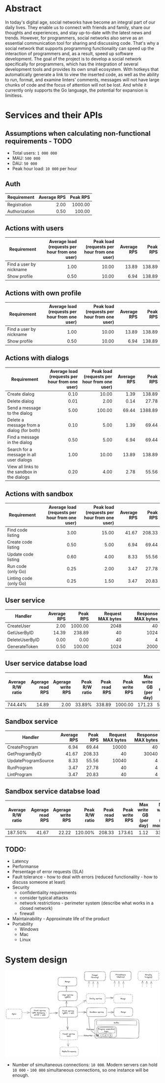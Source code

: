 # Abstract

In today's digital age, social networks have become an integral part of our daily lives. They enable us to connect with friends and family, share our thoughts and experiences, and stay up-to-date with the latest news and trends. However, for programmers, social networks also serve as an essential communication tool for sharing and discussing code. That's why a social network that supports programming functionality can speed up the interaction of programmers and, as a result, speed up software development. The goal of the project is to develop a social network specifically for programmers, which has the integration of several development tools and provides its own small ecosystem. With hotkeys that automatically generate a link to view the inserted code, as well as the ability to run, format, and examine linters' comments, messages will not have large chunks of code and the focus of attention will not be lost. And while it currently only supports the Go language, the potential for expansion is limitless.

# Services and their APIs

## Assumptions when calculating non-functional requirements - TODO

* Total users: `1 000 000`
* MAU: `500 000`
* DAU: `50 000`
* Peak hour load: `10 000` per hour

## Auth
| Requirement | Average RPS | Peak RPS |
| ------------ |------------: |------------: |
| Registration | 2.00 | 1000.00 |
| Authorization | 0.50 | 100.00 |

## Actions with users
| Requirement | Average load (requests per hour from one user) | Peak load (requests per hour from one user) | Average RPS | Peak RPS |
| ------------ |------------: |------------: |------------: |------------: |
| Find a user by nickname | 1.00 | 10.00 | 13.89 | 138.89 |
| Show profile | 0.50 | 10.00 | 6.94 | 138.89 |

## Actions with own profile
| Requirement | Average load (requests per hour from one user) | Peak load (requests per hour from one user) | Average RPS | Peak RPS |
| ------------ |------------: |------------: |------------: |------------: |
| Find a user by nickname | 1.00 | 10.00 | 13.89 | 138.89 |
| Show profile | 0.50 | 10.00 | 6.94 | 138.89 |

## Actions with dialogs
| Requirement | Average load (requests per hour from one user) | Peak load (requests per hour from one user) | Average RPS | Peak RPS |
| ------------ |------------: |------------: |------------: |------------: |
| Create dialog | 0.10 | 10.00 | 1.39 | 138.89 |
| Delete dialog | 0.01 | 2.00 | 0.14 | 27.78 |
| Send a message to the dialog | 5.00 | 100.00 | 69.44 | 1388.89 |
| Delete a message from a dialog (for both) | 0.10 | 5.00 | 1.39 | 69.44 |
| Find a message in the dialog | 0.50 | 5.00 | 6.94 | 69.44 |
| Search for a message in all user dialogs | 1.00 | 10.00 | 13.89 | 138.89 |
| View all links to the sandbox in the dialogs | 0.20 | 4.00 | 2.78 | 55.56 |

## Actions with sandbox
| Requirement | Average load (requests per hour from one user) | Peak load (requests per hour from one user) | Average RPS | Peak RPS |
| ------------ |------------: |------------: |------------: |------------: |
| Find code listing | 3.00 | 15.00 | 41.67 | 208.33 |
| Create code listing | 0.50 | 5.00 | 6.94 | 69.44 |
| Update code listing | 0.60 | 4.00 | 8.33 | 55.56 |
| Run code (only Go) | 0.25 | 2.00 | 3.47 | 27.78 |
| Linting code (only Go) | 0.25 | 1.50 | 3.47 | 20.83 |

## User service
| Handler | Average RPS | Peak RPS | Request MAX bytes | Response MAX bytes |
| ------------ |------------: |------------: |------------: |------------: |
| CreateUser | 2.00 | 1000.00 | 2048 | 40 |
| GetUserByID | 14.39 | 238.89 | 40 | 1024 |
| DeleteUserByID | 0.00 | 0.00 | 40 | 4 |
| GenerateToken | 0.50 | 100.00 | 1024 | 2000 |

## User service databse load
| Average R/W ratio | Agerage read RPS | Agerage write RPS | Peak R/W ratio | Peak read RPS | Peak write RPS | Max write GB (per day) | Max write GB (per month) |
| ------------ |------------: |------------: |------------: |------------: |------------: |------------: |------------: |
| 744.44% | 14.89 | 2.00 | 33.89% | 338.89 | 1000.00 | 171.23 | 5136.97 |

## Sandbox service
| Handler | Average RPS | Peak RPS | Request MAX bytes | Response MAX bytes |
| ------------ |------------: |------------: |------------: |------------: |
| CreateProgram | 6.94 | 69.44 | 10000 | 40 |
| GetProgramByID | 41.67 | 208.33 | 40 | 30040 |
| UpdateProgramSource | 8.33 | 55.56 | 10040 | 4 |
| RunProgram | 3.47 | 27.78 | 40 | 4 |
| LintProgram | 3.47 | 20.83 | 40 | 4 |

## Sandbox service databse load
| Average R/W ratio | Agerage read RPS | Agerage write RPS | Peak R/W ratio | Peak read RPS | Peak write RPS | Max write GB (per day) | Max write GB (per month) |
| ------------ |------------: |------------: |------------: |------------: |------------: |------------: |------------: |
| 187.50% | 41.67 | 22.22 | 120.00% | 208.33 | 173.61 | 1.12 | 33.53 |


## TODO:
* Latency
* Performanse
* Persentage of error requests (SLA)
* Fault tolerance - how to deal with errors (reduced functionality - how to discuss someone at least)
* Security
    * confidentiality requirements
    * consider typical attacks
    * network restrictions - perimeter system (describe what works in a closed network)
    * firewall
* Maintainability - Approximate life of the product
* Portability
    * Windows
    * Mac
    * Linux


# System design

![](./docs/system-design.png)

* Number of simultaneous connections: `10 000`. Modern servers can hold `10 000` - `100 000` simultaneous connections, so one instance will be enough.
